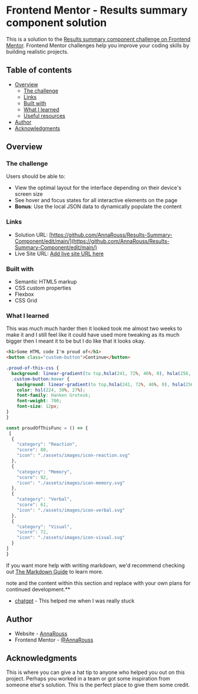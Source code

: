 # Frontend Mentor - Results summary component solution

This is a solution to the [Results summary component challenge on Frontend Mentor](https://www.frontendmentor.io/challenges/results-summary-component-CE_K6s0maV). Frontend Mentor challenges help you improve your coding skills by building realistic projects. 

## Table of contents

- [Overview](#overview)
  - [The challenge](#the-challenge)
  - [Links](#links)
  - [Built with](#built-with)
  - [What I learned](#what-i-learned)
  - [Useful resources](#useful-resources)
- [Author](#author)
- [Acknowledgments](#acknowledgments)



## Overview

### The challenge

Users should be able to:

- View the optimal layout for the interface depending on their device's screen size
- See hover and focus states for all interactive elements on the page
- **Bonus**: Use the local JSON data to dynamically populate the content




### Links

- Solution URL: [https://github.com/AnnaRouss/Results-Summary-Component/edit/main/](https://github.com/AnnaRouss/Results-Summary-Component/edit/main/)
- Live Site URL: [Add live site URL here](https://your-live-site-url.com)



### Built with

- Semantic HTML5 markup
- CSS custom properties
- Flexbox
- CSS Grid



### What I learned

This was much much harder then it looked took me almost two weeks to make it and I still feel like it could have used more tweaking as its much bigger then I meant it to be but I do like that it looks okay.

```html
<h1>Some HTML code I'm proud of</h1>
<button class="custom-button">Continue</button>
```
```css
.proud-of-this-css {
  background: linear-gradient(to top,hsla(241, 72%, 46%, 0), hsla(256, 72%, 46%, 1));
  .custom-button:hover {
    background: linear-gradient(to top,hsla(241, 72%, 46%, 0), hsla(256, 72%, 46%, 1));
    color: hsl(224, 30%, 27%);
    font-family: Hanken Grotesk;
    font-weight: 700;
    font-size: 12px;
}
}
```
```js
const proudOfThisFunc = () => {
 [
  {
    "category": "Reaction",
    "score": 80,
    "icon": "./assets/images/icon-reaction.svg"
  },
  {
    "category": "Memory",
    "score": 92,
    "icon": "./assets/images/icon-memory.svg"
  },
  {
    "category": "Verbal",
    "score": 61,
    "icon": "./assets/images/icon-verbal.svg"
  },
  {
    "category": "Visual",
    "score": 72,
    "icon": "./assets/images/icon-visual.svg"
  }
]
}
```

If you want more help with writing markdown, we'd recommend checking out [The Markdown Guide](https://www.markdownguide.org/) to learn more.

 note and the content within this section and replace with your own plans for continued development.**


- [chatgpt](https://chatgpt.com/) - This helped me when I was really stuck




## Author

- Website - [AnnaRouss](https://github.com/AnnaRouss)
- Frontend Mentor - [@AnnaRouss](https://www.frontendmentor.io/profile/AnnaRouss)


## Acknowledgments

This is where you can give a hat tip to anyone who helped you out on this project. Perhaps you worked in a team or got some inspiration from someone else's solution. This is the perfect place to give them some credit.

